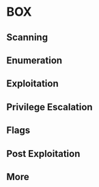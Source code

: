 # BOX

## Scanning

## Enumeration

## Exploitation

## Privilege Escalation

## Flags

## Post Exploitation

## More

